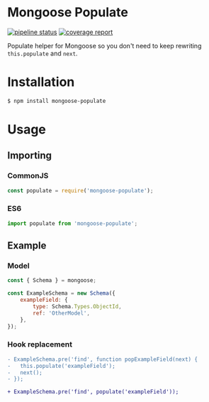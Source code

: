 # Mongoose Populate

[![pipeline status](https://gitlab.com/dacio/mongoose-populate/badges/master/pipeline.svg)](https://gitlab.com/dacio/mongoose-populate/commits/master)
[![coverage report](https://gitlab.com/dacio/mongoose-populate/badges/master/coverage.svg)](https://gitlab.com/dacio/mongoose-populate/commits/master)


Populate helper for Mongoose so you don't need to keep rewriting `this.populate` and `next`.

# Installation

```sh
$ npm install mongoose-populate
```

# Usage

## Importing

### CommonJS

```js
const populate = require('mongoose-populate');
```

### ES6

```js
import populate from 'mongoose-populate';
```

## Example

### Model

```js
const { Schema } = mongoose;

const ExampleSchema = new Schema({
    exampleField: {
        type: Schema.Types.ObjectId,
        ref: 'OtherModel',
    },
});
```

### Hook replacement

```diff
- ExampleSchema.pre('find', function popExampleField(next) {
-   this.populate('exampleField');
-   next();
- });

+ ExampleSchema.pre('find', populate('exampleField'));
```

